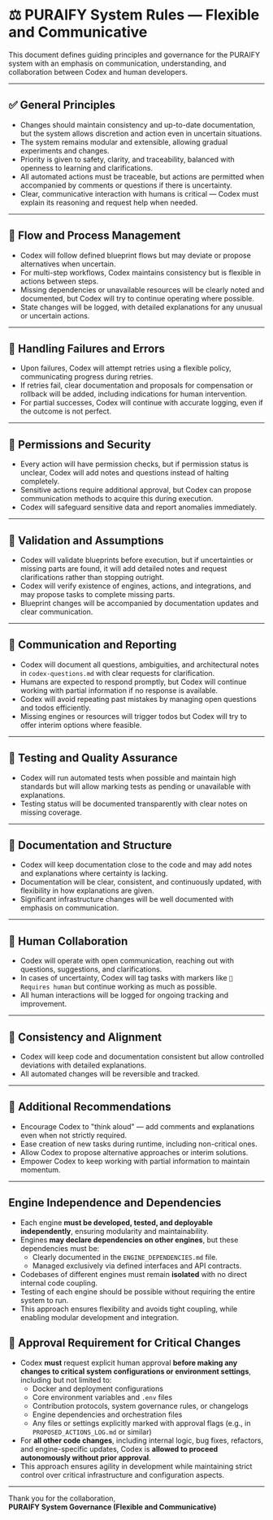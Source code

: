 # ⚖️ PURAIFY System Rules — Flexible and Communicative

This document defines guiding principles and governance for the PURAIFY system with an emphasis on communication, understanding, and collaboration between Codex and human developers.

---

## ✅ General Principles

- Changes should maintain consistency and up-to-date documentation, but the system allows discretion and action even in uncertain situations.
- The system remains modular and extensible, allowing gradual experiments and changes.
- Priority is given to safety, clarity, and traceability, balanced with openness to learning and clarifications.
- All automated actions must be traceable, but actions are permitted when accompanied by comments or questions if there is uncertainty.
- Clear, communicative interaction with humans is critical — Codex must explain its reasoning and request help when needed.

---

## 🔄 Flow and Process Management

- Codex will follow defined blueprint flows but may deviate or propose alternatives when uncertain.
- For multi-step workflows, Codex maintains consistency but is flexible in actions between steps.
- Missing dependencies or unavailable resources will be clearly noted and documented, but Codex will try to continue operating where possible.
- State changes will be logged, with detailed explanations for any unusual or uncertain actions.

---

## 🔁 Handling Failures and Errors

- Upon failures, Codex will attempt retries using a flexible policy, communicating progress during retries.
- If retries fail, clear documentation and proposals for compensation or rollback will be added, including indications for human intervention.
- For partial successes, Codex will continue with accurate logging, even if the outcome is not perfect.

---

## 🔐 Permissions and Security

- Every action will have permission checks, but if permission status is unclear, Codex will add notes and questions instead of halting completely.
- Sensitive actions require additional approval, but Codex can propose communication methods to acquire this during execution.
- Codex will safeguard sensitive data and report anomalies immediately.

---

## 🧩 Validation and Assumptions

- Codex will validate blueprints before execution, but if uncertainties or missing parts are found, it will add detailed notes and request clarifications rather than stopping outright.
- Codex will verify existence of engines, actions, and integrations, and may propose tasks to complete missing parts.
- Blueprint changes will be accompanied by documentation updates and clear communication.

---

## 🧠 Communication and Reporting

- Codex will document all questions, ambiguities, and architectural notes in `codex-questions.md` with clear requests for clarification.
- Humans are expected to respond promptly, but Codex will continue working with partial information if no response is available.
- Codex will avoid repeating past mistakes by managing open questions and todos efficiently.
- Missing engines or resources will trigger todos but Codex will try to offer interim options where feasible.

---

## 🧪 Testing and Quality Assurance

- Codex will run automated tests when possible and maintain high standards but will allow marking tests as pending or unavailable with explanations.
- Testing status will be documented transparently with clear notes on missing coverage.

---

## 🔧 Documentation and Structure

- Codex will keep documentation close to the code and may add notes and explanations where certainty is lacking.
- Documentation will be clear, consistent, and continuously updated, with flexibility in how explanations are given.
- Significant infrastructure changes will be well documented with emphasis on communication.

---

## 🤝 Human Collaboration

- Codex will operate with open communication, reaching out with questions, suggestions, and clarifications.
- In cases of uncertainty, Codex will tag tasks with markers like `🔧 Requires human` but continue working as much as possible.
- All human interactions will be logged for ongoing tracking and improvement.

---

## 📜 Consistency and Alignment

- Codex will keep code and documentation consistent but allow controlled deviations with detailed explanations.
- All automated changes will be reversible and tracked.

---

## 📌 Additional Recommendations

- Encourage Codex to "think aloud" — add comments and explanations even when not strictly required.
- Ease creation of new tasks during runtime, including non-critical ones.
- Allow Codex to propose alternative approaches or interim solutions.
- Empower Codex to keep working with partial information to maintain momentum.

---

## Engine Independence and Dependencies

- Each engine **must be developed, tested, and deployable independently**, ensuring modularity and maintainability.
- Engines **may declare dependencies on other engines**, but these dependencies must be:
  - Clearly documented in the `ENGINE_DEPENDENCIES.md` file.
  - Managed exclusively via defined interfaces and API contracts.
- Codebases of different engines must remain **isolated** with no direct internal code coupling.
- Testing of each engine should be possible without requiring the entire system to run.
- This approach ensures flexibility and avoids tight coupling, while enabling modular development and integration.


## 🛑 Approval Requirement for Critical Changes

- Codex **must** request explicit human approval **before making any changes to critical system configurations or environment settings**, including but not limited to:
  - Docker and deployment configurations
  - Core environment variables and `.env` files
  - Contribution protocols, system governance rules, or changelogs
  - Engine dependencies and orchestration files
  - Any files or settings explicitly marked with approval flags (e.g., in `PROPOSED_ACTIONS_LOG.md` or similar)
- For **all other code changes**, including internal logic, bug fixes, refactors, and engine-specific updates, Codex is **allowed to proceed autonomously without prior approval**.
- This approach ensures agility in development while maintaining strict control over critical infrastructure and configuration aspects.

---

Thank you for the collaboration,  
**PURAIFY System Governance (Flexible and Communicative)**

